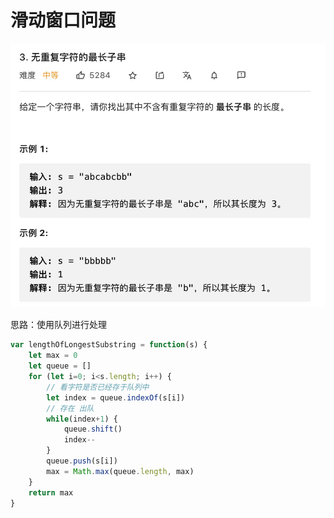 # 滑动窗口问题

![mahua](img/无重复字符的最长子串.jpeg)

思路：使用队列进行处理

```js
var lengthOfLongestSubstring = function(s) {
    let max = 0
    let queue = []
    for (let i=0; i<s.length; i++) {
        // 看字符是否已经存于队列中
        let index = queue.indexOf(s[i])
        // 存在 出队
        while(index+1) {
            queue.shift()
            index--
        }
        queue.push(s[i])
        max = Math.max(queue.length, max)
    }
    return max
}
```


